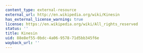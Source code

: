 ```yaml
---
content_type: external-resource
external_url: http://en.wikipedia.org/wiki/Kinesin
has_external_license_warning: true
license: https://en.wikipedia.org/wiki/All_rights_reserved
status: ''
title: Kinesin
uid: 88e8ef55-0bdc-4a06-9578-71d5bb345f6e
wayback_url: ''
---
```

